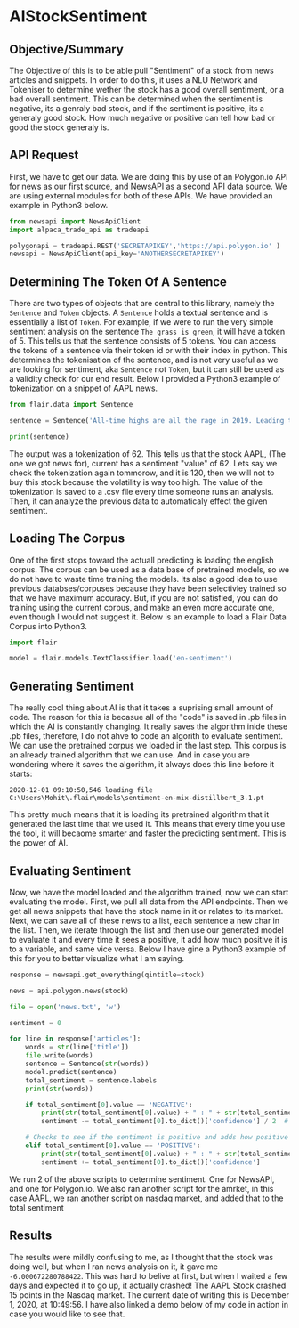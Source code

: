 # AIStockSentiment

## Objective/Summary
The Objective of this is to be able pull "Sentiment" of a stock from news articles and snippets. In order to do this, it uses a NLU Network and Tokeniser to determine wether the stock has a good overall sentiment, or a bad overall sentiment. This can be determined when the sentiment is negative, its a genraly bad stock, and if the sentiment is positive, its a generaly good stock. How much negative or positive can tell how bad or good the stock generaly is. 

## API Request
First, we have to get our data. We are doing this by use of an Polygon.io API for news as our first source, and NewsAPI as a second API data source. We are using external modules for both of these APIs. We have provided an example in Python3 below.
```python
from newsapi import NewsApiClient
import alpaca_trade_api as tradeapi

polygonapi = tradeapi.REST('SECRETAPIKEY','https://api.polygon.io' )
newsapi = NewsApiClient(api_key='ANOTHERSECRETAPIKEY')
```

## Determining The Token Of A Sentence
There are two types of objects that are central to this library, namely the `Sentence` and `Token` objects. A
`Sentence` holds a textual sentence and is essentially a list of `Token`. For example, if we were to run the very simple sentiment analysis on the sentence `The grass is green`, it will have a token of 5. This tells us that the sentence consists of 5 tokens. You can access the tokens of a sentence via their token id or with their index in python. This determines the tokenisation of the sentence, and is not very useful as we are looking for sentiment, aka `Sentence` not `Token`, but it can still be used as a validity check for our end result. Below I provided a Python3 example of tokenization on a snippet of AAPL news. 
```python
from flair.data import Sentence

sentence = Sentence('All-time highs are all the rage in 2019. Leading the pack, is the world’s most valuable company, Apple (AAPL). The tech giant’s share price added further muscle by closing December 17’s session at a new record high of $280.41 per share.The latest nudge upward came following news of the most recent détente')

print(sentence)
```
The output was a tokenization of 62. This tells us that the stock AAPL, (The one we got news for), current has a sentiment "value" of 62. Lets say we check the tokenization again tommorow, and it is 120, then we will not to buy this stock because the volatility is way too high. The value of the tokenization is saved to a .csv file every time someone runs an analysis. Then, it can analyze the previous data to automaticaly effect the given sentiment.

## Loading The Corpus
One of the first stops toward the actuall predicting is loading the english corpus. The corpus can be used as a data base of pretrained models, so we do not have to waste time training the models. Its also a good idea to use previous databses/corpuses because they have been selectivley trained so that we have maximum accuracy. But, if you are not satisfied, you can do training using the current corpus, and make an even more accurate one, even though I would not suggest it. Below is an example to load a Flair Data Corpus into Python3.
```python
import flair

model = flair.models.TextClassifier.load('en-sentiment')
```

## Generating Sentiment
The really cool thing about AI is that it takes a suprising small amount of code. The reason for this is becasue all of the "code" is saved in .pb files in which the AI is constantly changing. It really saves the algorithm inide these .pb files, therefore, I do not ahve to code an algorith to evaluate sentiment. We can use the pretrained corpus we loaded in the last step. This corpus is an already trained algorithm that we can use. And in case you are wondering where it saves the algorithm, it always does this line before it starts:
```shell
2020-12-01 09:10:50,546 loading file C:\Users\Mohit\.flair\models\sentiment-en-mix-distillbert_3.1.pt
```
This pretty much means that it is loading its pretrained algorithm that it generated the last time that we used it. This means that every time you use the tool, it will becaome smarter and faster the predicting sentiment. This is the power of AI. 

## Evaluating Sentiment
Now, we have the model loaded and the algorithm trained, now we can start evaluating the model. First, we pull all data from the API endpoints. Then we get all news snippets that have the stock name in it or relates to its market. Next, we can save all of these news to a list, each sentence a new char in the list. Then, we iterate through the list and then use our generated model to evaluate it and every time it sees a positive, it add how much positive it is to a variable, and same vice versa. Below I have gine a Python3 example of this for you to better visualize what I am saying.
```python
response = newsapi.get_everything(qintitle=stock)

news = api.polygon.news(stock)

file = open('news.txt', 'w')

sentiment = 0

for line in response['articles']:
    words = str(line['title'])
    file.write(words)
    sentence = Sentence(str(words))
    model.predict(sentence)
    total_sentiment = sentence.labels
    print(str(words))

    if total_sentiment[0].value == 'NEGATIVE':
        print(str(total_sentiment[0].value) + " : " + str(total_sentiment[0].to_dict()['confidence']))
        sentiment -= total_sentiment[0].to_dict()['confidence'] / 2  # Flair favors negative outcomes

    # Checks to see if the sentiment is positive and adds how positive flair thinks it is
    elif total_sentiment[0].value == 'POSITIVE':
        print(str(total_sentiment[0].value) + " : " + str(total_sentiment[0].to_dict()['confidence']))
        sentiment += total_sentiment[0].to_dict()['confidence']
```
We run 2 of the above scripts to determine sentiment. One for NewsAPI, and one for Polygon.io. We also ran another script for the amrket, in this case AAPL, we ran another script on nasdaq market, and added that to the total sentiment

## Results
The results were mildly confusing to me, as I thought that the stock was doing well, but when I ran news analysis on it, it gave me `-6.000672280788422`. This was hard to belive at first, but when I waited a few days and expected it to go up, it actually crashed! The AAPL Stock crashed 15 points in the Nasdaq market. The current date of writing this is December 1, 2020, at 10:49:56. I have also linked a demo below of my code in action in case you would like to see that.
